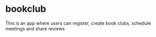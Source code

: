 # bookclub
This is an app where users can register, create book clubs, schedule meetings and share reviews
